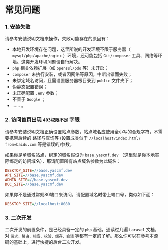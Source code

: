 # 常见问题

### 1. 安装失败

请参考安装说明文档来操作，失败可能存在的原因有：

* 本地开发环境存在问题，这里所说的开发环境不限于服务器（ `mysql/php/apache/nginx` ）环境，还可能包括 `Git/composer` 工具、网络等环境。这类开发环境问题请自行解决。
* `php` 相关依赖扩展（如 `openssl/pdo` 等）未开启；
* `composer` 未执行安装，或者因网络等原因，中断出错而失败； 
* 未绑定域名访问，且需设置服务器根目录到 `public` 文件夹下；
* 伪静态配置错误；
* 未正确配置 `.env` 参数；
* 不善于 `Google` ；
* ...... 。

### 2. 访问首页出现 `403权限不足` 字眼

请参考安装说明文档正确设置站点参数，站点域名应使用全小写的合规字符，不需要携带后续的 路径与查询等 (设置成类似于 `//localhost/index.html?from=baidu.com` 等是错误的)参数。

如果你是单域名站点，绑定的域名假设为 `base.yascmf.dev` （这里就是你本地实际绑定的访问域名），那请配置所有站点域名参数为此域名：

```ini
DESKTOP_SITE=//base.yascmf.dev
API_SITE=//base.yascmf.dev
ADMIN_SITE=//base.yascmf.dev
DOC_SITE=//base.yascmf.dev
```

如果你不是通过常规80端口来访问，请配置域名时带上端口号，类似如下面：

```ini
DESKTOP_SITE=//localhost:8080
```

### 3. 二次开发

二次开发的前置条件，是已经具备一定的 `php` 基础，通读过几遍 `Laravel` 文档，对 `请求、路由、相应、校验、缓存、会话` 等都有一定的了解。那么你可以在参考本源码的基础上，进行快捷的后台二次开发。
